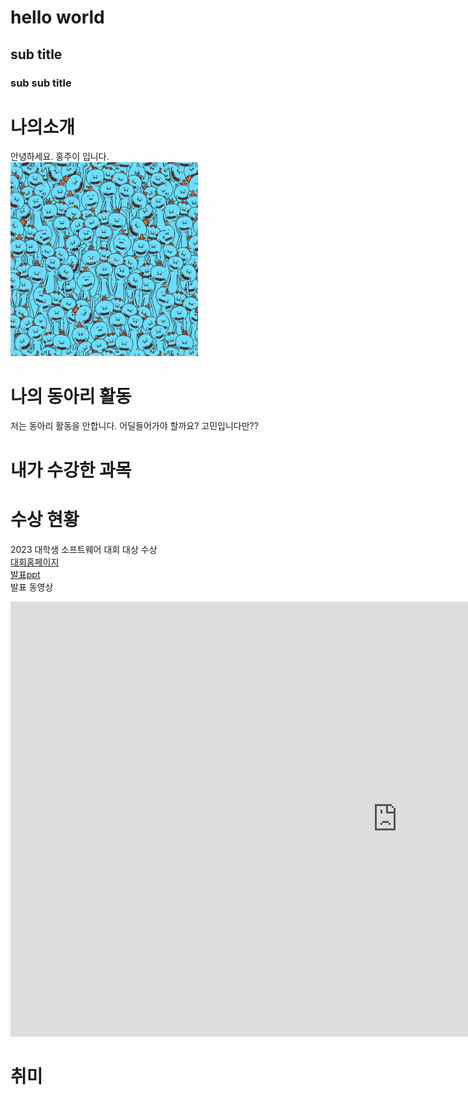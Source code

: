 # hello world
## sub title
### sub sub title

#  나의소개
안녕하세요. 홍주이 입니다. <br> 
<img src="1.jpg" width="300" height="310"> <br>

# 나의 동아리 활동
저는 동아리 활동을 안합니다. 어딜들어가야 할까요? 고민입니다만?? <br>

# 내가 수강한 과목


# 수상 현황
2023 대학생 소프트웨어 대회 대상 수상 <br>
[대회홈페이지](https://www.naver.com) <br>
[발표ppt](/presentation.pptx) <br>
발표 동영상 <br>
<iframe width="1237" height="696" src="https://www.youtube.com/embed/EGL1Epks1AY" title="Homeboy - memories... [Full Album]" frameborder="0" allow="accelerometer; autoplay; clipboard-write; encrypted-media; gyroscope; picture-in-picture; web-share" allowfullscreen></iframe>

# 취미

